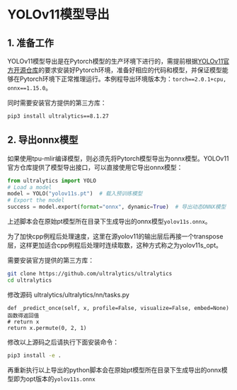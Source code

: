 # YOLOv11模型导出
## 1. 准备工作
YOLOv11模型导出是在Pytorch模型的生产环境下进行的，需提前根据[​YOLOv11官方开源仓库](https://github.com/ultralytics/ultralytics)的要求安装好Pytorch环境，准备好相应的代码和模型，并保证模型能够在Pytorch环境下正常推理运行。本例程导出环境版本为：`torch==2.0.1+cpu, onnx==1.15.0`。

同时需要安装官方提供的第三方库：
```bash
pip3 install ultralytics==8.1.27
```

## 2. 导出onnx模型
如果使用tpu-mlir编译模型，则必须先将Pytorch模型导出为onnx模型。YOLOv11官方仓库提供了模型导出接口，可以直接使用它导出onnx模型：

```python
from ultralytics import YOLO
# Load a model
model = YOLO("yolov11s.pt")  # 载入预训练模型
# Export the model
success = model.export(format="onnx", dynamic=True)  # 导出动态ONNX模型
```

上述脚本会在原始pt模型所在目录下生成导出的onnx模型`yolov11s.onnx`。

为了加快cpp例程后处理速度，这里在源yolov11的输出层后再接一个transpose层，这样更加适合cpp例程后处理时连续取数，这种方式称之为yolov11s_opt。


需要安装官方提供的第三方库：
```bash
git clone https://github.com/ultralytics/ultralytics
cd ultralytics
```

修改源码 ultralytics/ultralytics/nn/tasks.py
```
def _predict_once(self, x, profile=False, visualize=False, embed=None)函数得返回值
# return x
return x.permute(0, 2, 1)
```
修改以上源码之后请执行下面安装命令：
```bash
pip3 install -e .
```

再重新执行以上导出的python脚本会在原始pt模型所在目录下生成导出的onnx模型即为opt版本的`yolov11s.onnx`